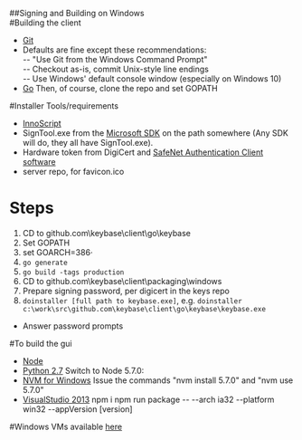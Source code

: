 ##Signing and Building on Windows  
#Building the client
- [Git](https://git-scm.com/download/win)
- Defaults are fine except these recommendations:  
-- "Use Git from the Windows Command Prompt"  
-- Checkout as-is, commit Unix-style line endings  
-- Use Windows' default console window (especially on Windows 10)  
- [Go](https://golang.org/dl/)
Then, of course, clone the repo and set GOPATH

#Installer Tools/requirements  
- [InnoScript](http://www.jrsoftware.org/isdl.php#stable)  
- SignTool.exe from the [Microsoft SDK](https://www.microsoft.com/en-us/download/details.aspx?id=8279) on the path somewhere (Any SDK will do, they all have SignTool.exe).  
- Hardware token from DigiCert and [SafeNet Authentication Client software](https://www.digicert.com/code-signing/safenet-client-installation.htm)  
- server repo, for favicon.ico

# Steps
1. CD to github.com\keybase\client\go\keybase
2. Set GOPATH
3. set GOARCH=386⋅
4. `go generate`
5. `go build -tags production`
6. CD to github.com\keybase\client\packaging\windows
7. Prepare signing password, per digicert in the keys repo
8. `doinstaller [full path to keybase.exe]`, e.g. `doinstaller c:\work\src\github.com\keybase\client\go\keybase\keybase.exe`
- Answer password prompts

#To build the gui
- [Node](https://nodejs.org/en/)
- [Python 2.7](https://www.python.org/ftp/python/2.7.11/python-2.7.11.msi)
Switch to Node 5.7.0:
- [NVM for Windows](https://github.com/coreybutler/nvm-windows/releases/download/1.1.0/nvm-setup.zip)
Issue the commands "nvm install 5.7.0" and "nvm use 5.7.0"
- [VisualStudio 2013](https://go.microsoft.com/fwlink/?LinkId=532495&clcid=0x409)
npm i
npm run package -- --arch ia32 --platform win32 --appVersion [version]

#Windows VMs
available [here](https://dev.windows.com/en-us/microsoft-edge/tools/vms/windows/)
